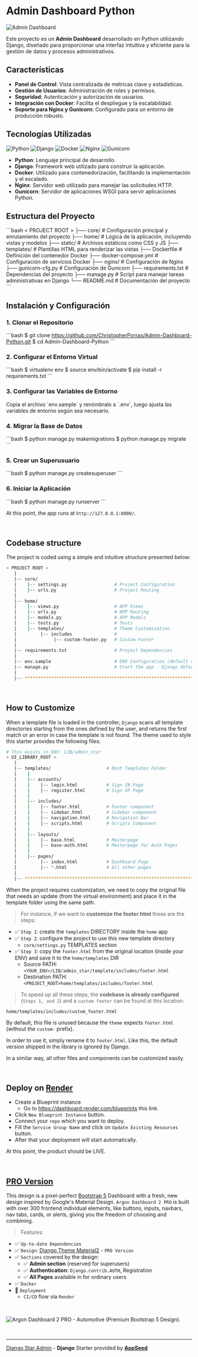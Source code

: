 
# Admin Dashboard Python

![Admin Dashboard](https://via.placeholder.com/1000x500.png?text=Admin+Dashboard)

Este proyecto es un **Admin Dashboard** desarrollado en Python utilizando Django, diseñado para proporcionar una interfaz intuitiva y eficiente para la gestión de datos y procesos administrativos.

## Características

- **Panel de Control**: Vista centralizada de métricas clave y estadísticas.
- **Gestión de Usuarios**: Administración de roles y permisos.
- **Seguridad**: Autenticación y autorización de usuarios.
- **Integración con Docker**: Facilita el despliegue y la escalabilidad.
- **Soporte para Nginx y Gunicorn**: Configurado para un entorno de producción robusto.

## Tecnologías Utilizadas

![Python](https://img.shields.io/badge/Python-3.x-blue.svg)
![Django](https://img.shields.io/badge/Django-3.x-green.svg)
![Docker](https://img.shields.io/badge/Docker-Enabled-blue.svg)
![Nginx](https://img.shields.io/badge/Nginx-Configured-green.svg)
![Gunicorn](https://img.shields.io/badge/Gunicorn-Configured-yellow.svg)

- **Python**: Lenguaje principal de desarrollo.
- **Django**: Framework web utilizado para construir la aplicación.
- **Docker**: Utilizado para contenedorización, facilitando la implementación y el escalado.
- **Nginx**: Servidor web utilizado para manejar las solicitudes HTTP.
- **Gunicorn**: Servidor de aplicaciones WSGI para servir aplicaciones Python.

## Estructura del Proyecto

\`\`\`bash
< PROJECT ROOT >
   ├── core/                            # Configuración principal y enrutamiento del proyecto
   ├── home/                            # Lógica de la aplicación, incluyendo vistas y modelos
   ├── static/                          # Archivos estáticos como CSS y JS
   ├── templates/                       # Plantillas HTML para renderizar las vistas
   ├── Dockerfile                       # Definición del contenedor Docker
   ├── docker-compose.yml               # Configuración de servicios Docker
   ├── nginx/                           # Configuración de Nginx
   ├── gunicorn-cfg.py                  # Configuración de Gunicorn
   ├── requirements.txt                 # Dependencias del proyecto
   ├── manage.py                        # Script para manejar tareas administrativas en Django
   └── README.md                        # Documentación del proyecto
\`\`\`

## Instalación y Configuración

### 1. Clonar el Repositorio

\`\`\`bash
$ git clone https://github.com/ChristopherPorras/Admin-Dashboard-Python.git
$ cd Admin-Dashboard-Python
\`\`\`

### 2. Configurar el Entorno Virtual

\`\`\`bash
$ virtualenv env
$ source env/bin/activate
$ pip install -r requirements.txt
\`\`\`

### 3. Configurar las Variables de Entorno

Copia el archivo \`env.sample\` y renómbralo a \`.env\`, luego ajusta las variables de entorno según sea necesario.

### 4. Migrar la Base de Datos

\`\`\`bash
$ python manage.py makemigrations
$ python manage.py migrate
\`\`\`

### 5. Crear un Superusuario

\`\`\`bash
$ python manage.py createsuperuser
\`\`\`

### 6. Iniciar la Aplicación

\`\`\`bash
$ python manage.py runserver
\`\`\`

At this point, the app runs at `http://127.0.0.1:8000/`. 

<br />

## Codebase structure

The project is coded using a simple and intuitive structure presented below:

```bash
< PROJECT ROOT >
   |
   |-- core/                            
   |    |-- settings.py                  # Project Configuration  
   |    |-- urls.py                      # Project Routing
   |
   |-- home/
   |    |-- views.py                     # APP Views 
   |    |-- urls.py                      # APP Routing
   |    |-- models.py                    # APP Models 
   |    |-- tests.py                     # Tests  
   |    |-- templates/                   # Theme Customisation 
   |         |-- includes                # 
   |              |-- custom-footer.py   # Custom Footer      
   |     
   |-- requirements.txt                  # Project Dependencies
   |
   |-- env.sample                        # ENV Configuration (default values)
   |-- manage.py                         # Start the app - Django default start script
   |
   |-- ************************************************************************
```

<br />

## How to Customize 

When a template file is loaded in the controller, `Django` scans all template directories starting from the ones defined by the user, and returns the first match or an error in case the template is not found. 
The  theme used to style this starter provides the following files: 

```bash
# This exists in ENV: LIB/admin_star
< UI_LIBRARY_ROOT >                      
   |
   |-- templates/                     # Root Templates Folder 
   |    |          
   |    |-- accounts/       
   |    |    |-- login.html           # Sign IN Page
   |    |    |-- register.html        # Sign UP Page
   |    |
   |    |-- includes/       
   |    |    |-- footer.html          # Footer component
   |    |    |-- sidebar.html         # Sidebar component
   |    |    |-- navigation.html      # Navigation Bar
   |    |    |-- scripts.html         # Scripts Component
   |    |
   |    |-- layouts/       
   |    |    |-- base.html            # Masterpage
   |    |    |-- base-auth.html       # Masterpage for Auth Pages
   |    |
   |    |-- pages/       
   |         |-- index.html           # Dashboard Page
   |         |-- *.html               # All other pages
   |    
   |-- ************************************************************************
```

When the project requires customization, we need to copy the original file that needs an update (from the virtual environment) and place it in the template folder using the same path. 

> For instance, if we want to **customize the footer.html** these are the steps:

- ✅ `Step 1`: create the `templates` DIRECTORY inside the `home` app
- ✅ `Step 2`: configure the project to use this new template directory
  - `core/settings.py` TEMPLATES section
- ✅ `Step 3`: copy the `footer.html` from the original location (inside your ENV) and save it to the `home/templates` DIR
  - Source PATH: `<YOUR_ENV>/LIB/admin_star/template/includes/footer.html`
  - Destination PATH: `<PROJECT_ROOT>home/templates/includes/footer.html`

> To speed up all these steps, the **codebase is already configured** (`Steps 1, and 2`) and a `custom footer` can be found at this location:

`home/templates/includes/custom_footer.html` 

By default, this file is unused because the `theme` expects `footer.html` (without the `custom-` prefix). 

In order to use it, simply rename it to `footer.html`. Like this, the default version shipped in the library is ignored by Django. 

In a similar way, all other files and components can be customized easily.

<br />

## Deploy on [Render](https://render.com/)

- Create a Blueprint instance
  - Go to https://dashboard.render.com/blueprints this link.
- Click `New Blueprint Instance` button.
- Connect your `repo` which you want to deploy.
- Fill the `Service Group Name` and click on `Update Existing Resources` button.
- After that your deployment will start automatically.

At this point, the product should be LIVE.

<br />

## [PRO Version](https://appseed.us/product/argon-dashboard2-pro/django/)   

This design is a pixel-perfect [Bootstrap 5](https://www.admin-dashboards.com/bootstrap-5-templates/) Dashboard with a fresh, new design inspired by Google's Material Design. `Argon Dashboard 2 PRO` is built with over 300 frontend individual elements, like buttons, inputs, navbars, nav tabs, cards, or alerts, giving you the freedom of choosing and combining.

> Features: 

- ✅ `Up-to-date Dependencies`
- ✅ `Design`: [Django Theme Material2](https://github.com/app-generator/django-admin-material2-pro) - `PRO Version`
- ✅ `Sections` covered by the design:
  - ✅ **Admin section** (reserved for superusers)
  - ✅ **Authentication**: `Django.contrib.AUTH`, Registration
  - ✅ **All Pages** available in for ordinary users 
- ✅ `Docker`
- 🚀 `Deployment` 
  - `CI/CD` flow via `Render`

<br />

![Argon Dashboard 2 PRO - Automotive (Premium Bootstrap 5 Design).](https://user-images.githubusercontent.com/51070104/211158013-fea76b79-bb54-4066-a617-5ec3b4b6ec42.jpg)

<br />

---
[Django Star Admin](https://appseed.us/product/star-admin/django/) - **Django** Starter provided by **[AppSeed](https://appseed.us/)**
